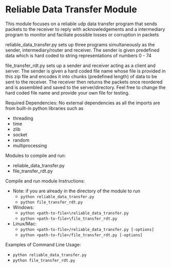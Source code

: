 # Reliable Data Transfer Module

This module focuses on a reliable udp data transfer program that
sends packets to the receiver to reply with acknowledgements
and a intermediary program to monitor and faciliate possible
losses or corruption in packets

reliable_data_transfer.py sets up three programs simultaneously 
as the sender, intermediary/router and receiver. The sender
is given predefined data which is hard coded to string representations
of numbers 0 - 74

file_transfer_rdt.py sets up a sender and receiver acting as a client and server.
The sender is given a hard coded file name whose file is provided in this zip file
and encodes it into chunks (predefined length) of data to be sent to the receiver. 
The receiver then returns the packets once reordered and is assembled and 
saved to the server/directory. 
Feel free to change the hard coded file name and provide your own file for testing.


Required Dependencies:
No external dependencies as all the imports are from built-in python libraries such as
* threading
* time
* zlib
* socket
* random
* multiprocessing

Modules to compile and run:
* reliable_data_transfer.py
* file_transfer_rdt.py

Compile and run module Instructions:
* Note: if you are already in the directory of the module to run
  * `python reliable_data_transfer.py`
  * `python file_transfer_rdt.py`
* Windows:
  * `python <path-to-file>\reliable_data_transfer.py`
  * `python <path-to-file>\file_transfer_rdt.py`
* Linux/Mac:
  * `python <path-to-file>/reliable_data_transfer.py [-options]`
  * `python <path-to-file>/file_transfer_rdt.py [-options]`

Examples of Command Line Usage:
* `python reliable_data_transfer.py`
* `python file_transfer_rdt.py`


